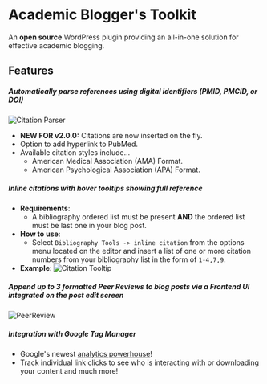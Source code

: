 # Academic Blogger's Toolkit
An **open source** WordPress plugin providing an all-in-one solution for effective academic blogging.

## Features

##### Automatically parse references using digital identifiers (PMID, PMCID, or DOI)
![Citation Parser](http://i.imgur.com/QrQ2CYw.gif)
- **NEW FOR v2.0.0:** Citations are now inserted on the fly.
- Option to add hyperlink to PubMed.
- Available citation styles include...
    + American Medical Association (AMA) Format.
    + American Psychological Association (APA) Format.

##### Inline citations with hover tooltips showing full reference
- **Requirements**:
    - A bibliography ordered list must be present **AND** the ordered list must be last one in your blog post.
- **How to use**:
    - Select `Bibliography Tools -> inline citation` from the options menu located on the editor and insert a list of one or more citation numbers from your bibliography list in the form of `1-4,7,9`.
- **Example**:
![Citation Tooltip](http://i.giphy.com/OLHXBVG8P8lnG.gif)

##### Append up to 3 formatted Peer Reviews to blog posts via a Frontend UI integrated on the post edit screen
![PeerReview](http://i.giphy.com/MlhWhSPG0Pwre.gif)

##### Integration with Google Tag Manager
- Google's newest [analytics powerhouse](http://www.google.com/tagmanager/)!
- Track individual link clicks to see who is interacting with or downloading your content and much more!

